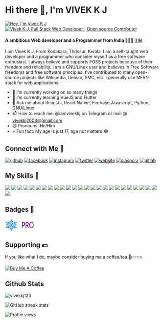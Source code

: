 # Hi there 👋, I'm VIVEK K J
<!-- 
[![Typing SVG](https://readme-typing-svg.herokuapp.com?font=Goblin+One&color=00FF00&width=600&lines=I'm+a+Full-Stack+Web+Developer;I'm++a+Web+Designer;I'm+a+Opensource+Contributor;I'm+a+Programmer)](https://git.io/typing-svg) -->
[![Hey, I'm Vivek K J ](https://pimp-my-readme.webapp.io/pimp-my-readme/sliding-text?emojis=1f468-200d-1f4bb&text=Hey%252C%2520I%27m%2520Vivek%2520K%2520J%2520)](https://pimp-my-readme.webapp.io)
[![Vivek K J, Full Stack Web Developer | Open source Contributor](https://pimp-my-readme.webapp.io/pimp-my-readme/wavy-banner?subtitle=Full%20Stack%20Web%20Developer%20%7C%20Open%20source%20Contributor&title=Vivek%20K%20J)](https://vivekkj.com)
#### A ambitious Web developer and a Programmer from India 👩🏻‍💻 🇮🇳

I am Vivek K J, From Kodakara, Thrissur, Kerala. I am a self-taught web developer and a programmer who consider myself as a free software enthusiast. I always believe and supports FOSS projects because of their freedom and reliability. I am a GNU/Linux user and believes in Free Software freedoms and free software principles. I've contributed to many open-source projects like Wikipedia, Debian, SMC, etc. I generally use MERN stack for web applications.

- 🔭 I’m currently working on so many things
- 🌱 I’m currently learning VueJS and Flutter
- 💬 Ask me about ReactJs, React Native, Firebase,Javascript, Python, GNU/Linux
- 📫 How to reach me: @iamvivekkj on Telegram or mail @ vivekkj2004@gmail.com
- 😄 Pronouns: He/Him
- ⚡ Fun fact: My age is just 17, age not matters 😂

## Connect with Me 🔗

[<img src='https://cdn.jsdelivr.net/npm/simple-icons@3.0.1/icons/github.svg' alt='github' height='40'>](https://github.com/vivekkj123) [<img src='https://cdn.jsdelivr.net/npm/simple-icons@3.0.1/icons/facebook.svg' alt='facebook' height='40'>](https://www.facebook.com/iamvivekkj) [<img src='https://cdn.jsdelivr.net/npm/simple-icons@3.0.1/icons/instagram.svg' alt='instagram' height='40'>](https://www.instagram.com/iamvivekkj/) [<img src='https://cdn.jsdelivr.net/npm/simple-icons@3.0.1/icons/twitter.svg' alt='twitter' height='40'>](https://twitter.com/iamvivekkj) [<img src='https://cdn.jsdelivr.net/npm/simple-icons@3.0.1/icons/icloud.svg' alt='website' height='40'>](https://www.vivekkj.com) [<img src='https://cdn.jsdelivr.net/npm/simple-icons@3.0.1/icons/diaspora.svg' alt='diaspora' height='40'>](https://diasp.in/people/c4e6c5c034b60139369b28a1590f75bc) [<img src='https://cdn.jsdelivr.net/npm/simple-icons@3.0.1/icons/gitlab.svg' alt='gitlab' height='40'>](https://www.gitlab.com/vivekkj)

## My Skills 🚀

![](https://img.shields.io/badge/Linux-FCC624?style=for-the-badge&logo=linux&logoColor=black)
![](https://img.shields.io/badge/Ubuntu-E95420?style=for-the-badge&logo=ubuntu&logoColor=white)
![](https://img.shields.io/badge/Debian-A81D33?style=for-the-badge&logo=debian&logoColor=white)
![](https://img.shields.io/badge/Git-F05032?style=for-the-badge&logo=git&logoColor=white)
![](https://img.shields.io/badge/Visual_Studio_Code-0078D4?style=for-the-badge&logo=visual%20studio%20code&logoColor=white)
![](https://img.shields.io/badge/HTML5-E34F26?style=for-the-badge&logo=html5&logoColor=white)
![](https://img.shields.io/badge/CSS3-1572B6?style=for-the-badge&logo=css3&logoColor=white)
![](https://img.shields.io/badge/JavaScript-F7DF1E?style=for-the-badge&logo=javascript&logoColor=black)
![](https://img.shields.io/badge/Node.js-43853D?style=for-the-badge&logo=node.js&logoColor=white)
![](https://img.shields.io/badge/Express.js-404D59?style=for-the-badge)
![](https://img.shields.io/badge/React-20232A?style=for-the-badge&logo=react&logoColor=61DAFB)
![](https://img.shields.io/badge/React_Router-CA4245?style=for-the-badge&logo=react-router&logoColor=white)
![](https://img.shields.io/badge/Vue.js-35495E?style=for-the-badge&logo=vue.js&logoColor=4FC08D)
![](https://img.shields.io/badge/Redux-593D88?style=for-the-badge&logo=redux&logoColor=white)
![](https://img.shields.io/badge/Material--UI-0081CB?style=for-the-badge&logo=material-ui&logoColor=white)
![](https://img.shields.io/badge/MongoDB-4EA94B?style=for-the-badge&logo=mongodb&logoColor=white)
![](https://img.shields.io/badge/Bootstrap-563D7C?style=for-the-badge&logo=bootstrap&logoColor=white)
![](https://img.shields.io/badge/firebase-ffca28?style=for-the-badge&logo=firebase&logoColor=black)
![](https://img.shields.io/badge/Heroku-430098?style=for-the-badge&logo=heroku&logoColor=white)
![](https://img.shields.io/badge/figma-0AC97F?style=for-the-badge&logo=figma&logoColor=white)
![](https://img.shields.io/badge/Netlify-00C7B7?style=for-the-badge&logo=netlify&logoColor=white)
![](https://img.shields.io/badge/Markdown-000000?style=for-the-badge&logo=markdown&logoColor=white)
![](https://img.shields.io/badge/Nginx-009639?style=for-the-badge&logo=nginx&logoColor=white)
![](https://img.shields.io/badge/Python-14354C?style=for-the-badge&logo=python&logoColor=white)
![](https://img.shields.io/badge/C%2B%2B-00599C?style=for-the-badge&logo=c%2B%2B&logoColor=white)
![](https://img.shields.io/badge/Inkscape-000000?style=for-the-badge&logo=Inkscape&logoColor=white)

## Badges 📛

<a href='https://archiveprogram.github.com/'><img src='https://raw.githubusercontent.com/acervenky/animated-github-badges/master/assets/acbadge.gif' width='40' height='40'></a> <a href='https://github.com/pricing'><img src='https://raw.githubusercontent.com/acervenky/animated-github-badges/master/assets/pro.gif' width='40' height='40'></a>

## Supporting 💵

If you like what I do, maybe consider buying me a coffee/tea 🥺👉👈

<a href="https://www.buymeacoffee.com/vivekkj" target="_blank"><img src="https://cdn.buymeacoffee.com/buttons/v2/default-red.png" alt="Buy Me A Coffee" width="150" ></a>

## Github Stats 

<img src="https://github-readme-stats.vercel.app/api?username=vivekkj123&show_icons=true&theme=gotham" alt="vivekkj123" />

![GitHub streak stats](https://github-readme-streak-stats.herokuapp.com/?user=vivekkj123)

![Profile views](https://gpvc.arturio.dev/vivekkj123)

